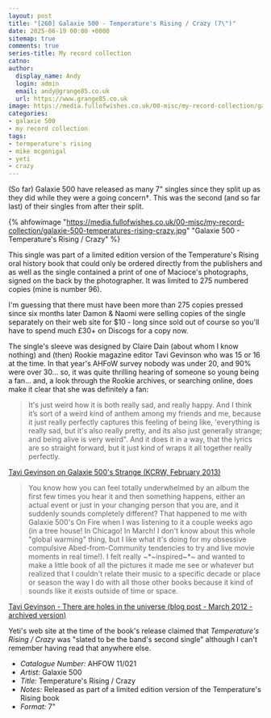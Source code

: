 ```yaml
---
layout: post
title: "[260] Galaxie 500 - Temperature's Rising / Crazy (7\")"
date: 2025-06-19 00:00 +0000
sitemap: true
comments: true
series-title: My record collection
catno:
author:
  display_name: Andy
  login: admin
  email: andy@grange85.co.uk
  url: https://www.grange85.co.uk
image: https://media.fullofwishes.co.uk/00-misc/my-record-collection/galaxie-500-temperatures-rising-crazy.jpg
categories:
- galaxie 500
- my record collection
tags:
- termperature's rising
- mike mcgonigal
- yeti
- crazy
---
```

(So far) Galaxie 500 have released as many 7" singles since they split up as they did while they were a going concern&dagger;. This was the second (and so far last) of their singles from after their split.

{% ahfowimage "https://media.fullofwishes.co.uk/00-misc/my-record-collection/galaxie-500-temperatures-rising-crazy.jpg" "Galaxie 500 - Temperature's Rising / Crazy" %}

This single was part of a limited edition version of the Temperature's Rising oral history book that could only be ordered directly from the publishers and as well as the single contained a print of one of Macioce's photographs, signed on the back by the photographer. It was limited to 275 numbered copies (mine is number 96).

I'm guessing that there must have been more than 275 copies pressed since six months later Damon & Naomi were selling copies of the single separately on their web site for $10 - long since sold out of course so you'll have to spend much £30+ on Discogs for a copy now.

The single's sleeve was designed by Claire Dain (about whom I know nothing) and (then) Rookie magazine editor Tavi Gevinson who was 15 or 16 at the time. In that year's AHFoW survey nobody was under 20, and 90% were over 30... so, it was quite thrilling hearing of someone so young being a fan... and, a look through the Rookie archives, or searching online, does make it clear that she was definitely a fan:

<blockquote>
It's just weird how it is both really sad, and really happy. And I think it’s sort of a weird kind of anthem among my friends and me, because it just really perfectly captures this feeling of being like, 'everything is really sad, but it's also really pretty, and its also just generally strange; and being alive is very weird". And it does it in a way, that the lyrics are so straight forward, but it just kind of wraps it all together really perfectly.
</blockquote>
<p class="caption"><a href="https://www.kcrw.com/music/shows/guest-dj-project/tavi-gevinson">Tavi Gevinson on Galaxie 500's Strange (KCRW, February 2013)</a></p>

<blockquote>
You know how you can feel totally underwhelmed by an album the first few times you hear it and then something happens, either an actual event or just in your changing person that you are, and it suddenly sounds completely different? That happened to me with Galaxie 500's On Fire when I was listening to it a couple weeks ago (in a tree house! In Chicago! In March! I don't know about this whole "global warming" thing, but I like what it's doing for my obsessive compulsive Abed-from-Community tendencies to try and live movie moments in real time!). I felt really ~*~inspired~*~ and wanted to make a little book of all the pictures it made me see or whatever but realized that I couldn't relate their music to a specific decade or place or season the way I do with all those other books because it kind of sounds like it exists outside of time or space.
</blockquote>
<p class="caption"><a href="https://web.archive.org/web/20120526042038/http://www.thestylerookie.com/2012/03/there-are-holes-in-universe.html">Tavi Gevinson - There are holes in the universe (blog post - March 2012 - archived version)</a></p>

Yeti's web site at the time of the book's release claimed that _Temperature's Rising / Crazy_ was "slated to be the band's second single" although I can't remember having read that anywhere else.

 - *Catalogue Number:* AHFOW 11/021
 - *Artist:* Galaxie 500
 - *Title:* Temperature's Rising / Crazy
 - *Notes:* Released as part of a limited edition version of the Temperature's Rising book
 - *Format:* 7"

